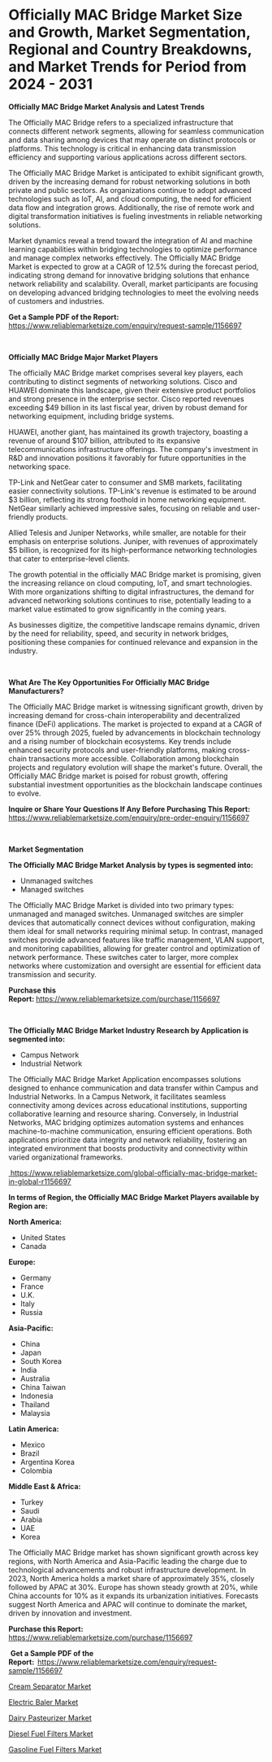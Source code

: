 <p><h1>Officially MAC Bridge Market Size and Growth, Market Segmentation, Regional and Country Breakdowns, and Market Trends for Period from 2024 -  2031</h1></p><p><strong>Officially MAC Bridge Market Analysis and Latest Trends</strong></p>
<p><p>The Officially MAC Bridge refers to a specialized infrastructure that connects different network segments, allowing for seamless communication and data sharing among devices that may operate on distinct protocols or platforms. This technology is critical in enhancing data transmission efficiency and supporting various applications across different sectors.</p><p>The Officially MAC Bridge Market is anticipated to exhibit significant growth, driven by the increasing demand for robust networking solutions in both private and public sectors. As organizations continue to adopt advanced technologies such as IoT, AI, and cloud computing, the need for efficient data flow and integration grows. Additionally, the rise of remote work and digital transformation initiatives is fueling investments in reliable networking solutions.</p><p>Market dynamics reveal a trend toward the integration of AI and machine learning capabilities within bridging technologies to optimize performance and manage complex networks effectively. The Officially MAC Bridge Market is expected to grow at a CAGR of 12.5% during the forecast period, indicating strong demand for innovative bridging solutions that enhance network reliability and scalability. Overall, market participants are focusing on developing advanced bridging technologies to meet the evolving needs of customers and industries.</p></p>
<p><strong>Get a Sample PDF of the Report:&nbsp;</strong> <a href="https://www.reliablemarketsize.com/enquiry/request-sample/1156697?utm_campaign=1103&utm_medium=2&utm_source=Github&utm_content=ia&utm_term=26122024&utm_id=officially-mac-bridge">https://www.reliablemarketsize.com/enquiry/request-sample/1156697</a></p>
<p>&nbsp;</p>
<p><strong>Officially MAC Bridge Major Market Players</strong></p>
<p><p>The officially MAC Bridge market comprises several key players, each contributing to distinct segments of networking solutions. Cisco and HUAWEI dominate this landscape, given their extensive product portfolios and strong presence in the enterprise sector. Cisco reported revenues exceeding $49 billion in its last fiscal year, driven by robust demand for networking equipment, including bridge systems. </p><p>HUAWEI, another giant, has maintained its growth trajectory, boasting a revenue of around $107 billion, attributed to its expansive telecommunications infrastructure offerings. The company's investment in R&D and innovation positions it favorably for future opportunities in the networking space.</p><p>TP-Link and NetGear cater to consumer and SMB markets, facilitating easier connectivity solutions. TP-Link's revenue is estimated to be around $3 billion, reflecting its strong foothold in home networking equipment. NetGear similarly achieved impressive sales, focusing on reliable and user-friendly products.</p><p>Allied Telesis and Juniper Networks, while smaller, are notable for their emphasis on enterprise solutions. Juniper, with revenues of approximately $5 billion, is recognized for its high-performance networking technologies that cater to enterprise-level clients.</p><p>The growth potential in the officially MAC Bridge market is promising, given the increasing reliance on cloud computing, IoT, and smart technologies. With more organizations shifting to digital infrastructures, the demand for advanced networking solutions continues to rise, potentially leading to a market value estimated to grow significantly in the coming years.</p><p>As businesses digitize, the competitive landscape remains dynamic, driven by the need for reliability, speed, and security in network bridges, positioning these companies for continued relevance and expansion in the industry.</p></p>
<p>&nbsp;</p>
<p><strong>What Are The Key Opportunities For Officially MAC Bridge Manufacturers?</strong></p>
<p><p>The Officially MAC Bridge market is witnessing significant growth, driven by increasing demand for cross-chain interoperability and decentralized finance (DeFi) applications. The market is projected to expand at a CAGR of over 25% through 2025, fueled by advancements in blockchain technology and a rising number of blockchain ecosystems. Key trends include enhanced security protocols and user-friendly platforms, making cross-chain transactions more accessible. Collaboration among blockchain projects and regulatory evolution will shape the market's future. Overall, the Officially MAC Bridge market is poised for robust growth, offering substantial investment opportunities as the blockchain landscape continues to evolve.</p></p>
<p><strong>Inquire or Share Your Questions If Any Before Purchasing This Report:</strong> <a href="https://www.reliablemarketsize.com/enquiry/pre-order-enquiry/1156697?utm_campaign=1103&utm_medium=2&utm_source=Github&utm_content=ia&utm_term=26122024&utm_id=officially-mac-bridge">https://www.reliablemarketsize.com/enquiry/pre-order-enquiry/1156697</a></p>
<p>&nbsp;</p>
<p><strong>Market Segmentation</strong></p>
<p><strong>The Officially MAC Bridge Market Analysis by types is segmented into:</strong></p>
<p><ul><li>Unmanaged switches</li><li>Managed switches</li></ul></p>
<p><p>The Officially MAC Bridge Market is divided into two primary types: unmanaged and managed switches. Unmanaged switches are simpler devices that automatically connect devices without configuration, making them ideal for small networks requiring minimal setup. In contrast, managed switches provide advanced features like traffic management, VLAN support, and monitoring capabilities, allowing for greater control and optimization of network performance. These switches cater to larger, more complex networks where customization and oversight are essential for efficient data transmission and security.</p></p>
<p><strong>Purchase this Report:&nbsp;</strong><a href="https://www.reliablemarketsize.com/purchase/1156697?utm_campaign=1103&utm_medium=2&utm_source=Github&utm_content=ia&utm_term=26122024&utm_id=officially-mac-bridge">https://www.reliablemarketsize.com/purchase/1156697</a></p>
<p>&nbsp;</p>
<p><strong>The Officially MAC Bridge Market Industry Research by Application is segmented into:</strong></p>
<p><ul><li>Campus Network</li><li>Industrial Network</li></ul></p>
<p><p>The Officially MAC Bridge Market Application encompasses solutions designed to enhance communication and data transfer within Campus and Industrial Networks. In a Campus Network, it facilitates seamless connectivity among devices across educational institutions, supporting collaborative learning and resource sharing. Conversely, in Industrial Networks, MAC bridging optimizes automation systems and enhances machine-to-machine communication, ensuring efficient operations. Both applications prioritize data integrity and network reliability, fostering an integrated environment that boosts productivity and connectivity within varied organizational frameworks.</p></p>
<p><a href="https://www.reliablemarketsize.com/global-officially-mac-bridge-market-in-global-r1156697?utm_campaign=1103&utm_medium=2&utm_source=Github&utm_content=ia&utm_term=26122024&utm_id=officially-mac-bridge">&nbsp;https://www.reliablemarketsize.com/global-officially-mac-bridge-market-in-global-r1156697</a></p>
<p><strong>In terms of Region, the Officially MAC Bridge Market Players available by Region are:</strong></p>
<p>
    <p> <strong> North America: </strong>
        <ul>
            <li>United States</li>
            <li>Canada</li>
        </ul>
        </p> 
    <p> <strong> Europe: </strong>
        <ul>
            <li>Germany</li>
            <li>France</li>
            <li>U.K.</li>
            <li>Italy</li>
            <li>Russia</li>
        </ul>
        </p> 
    <p> <strong> Asia-Pacific: </strong>
        <ul>
            <li>China</li>
            <li>Japan</li>
            <li>South Korea</li>
            <li>India</li>
            <li>Australia</li>
            <li>China Taiwan</li>
            <li>Indonesia</li>
            <li>Thailand</li>
            <li>Malaysia</li>
        </ul>
        </p> 
    <p> <strong> Latin America: </strong>
        <ul>
            <li>Mexico</li>
            <li>Brazil</li>
            <li>Argentina Korea</li>
            <li>Colombia</li>
        </ul>
        </p> 
    <p> <strong> Middle East & Africa: </strong>
        <ul>
            <li>Turkey</li>
            <li>Saudi</li>
            <li>Arabia</li>
            <li>UAE</li>
            <li>Korea</li>
        </ul>
    </p>
    </p>
<p><p>The Officially MAC Bridge market has shown significant growth across key regions, with North America and Asia-Pacific leading the charge due to technological advancements and robust infrastructure development. In 2023, North America holds a market share of approximately 35%, closely followed by APAC at 30%. Europe has shown steady growth at 20%, while China accounts for 10% as it expands its urbanization initiatives. Forecasts suggest North America and APAC will continue to dominate the market, driven by innovation and investment.</p></p>
<p><strong>Purchase this Report: </strong><a href="https://www.reliablemarketsize.com/purchase/1156697?utm_campaign=1103&utm_medium=2&utm_source=Github&utm_content=ia&utm_term=26122024&utm_id=officially-mac-bridge">https://www.reliablemarketsize.com/purchase/1156697</a></p>
<p>&nbsp;<strong>Get a Sample PDF of the Report:&nbsp;&nbsp;</strong><a href="https://www.reliablemarketsize.com/enquiry/request-sample/1156697?utm_campaign=1103&utm_medium=2&utm_source=Github&utm_content=ia&utm_term=26122024&utm_id=officially-mac-bridge">https://www.reliablemarketsize.com/enquiry/request-sample/1156697</a></p>
<p><strong></strong></p>
<p><p><a href="https://www.linkedin.com/pulse/future-cream-separator-market-global-forecast-trends-2024-wyxlf?utm_campaign=1103&utm_medium=2&utm_source=Github&utm_content=ia&utm_term=26122024&utm_id=officially-mac-bridge">Cream Separator Market</a></p><p><a href="https://www.linkedin.com/pulse/electric-baler-market-size-growing-cagr-88-forecast-from-2024-eascf?utm_campaign=1103&utm_medium=2&utm_source=Github&utm_content=ia&utm_term=26122024&utm_id=officially-mac-bridge">Electric Baler Market</a></p><p><a href="https://www.linkedin.com/pulse/emerging-opportunities-challenges-global-dairy-pasteurizer-whdif?utm_campaign=1103&utm_medium=2&utm_source=Github&utm_content=ia&utm_term=26122024&utm_id=officially-mac-bridge">Dairy Pasteurizer Market</a></p><p><a href="https://www.linkedin.com/pulse/detailed-market-research-diesel-fuel-filters-analysis-cagr-av0sf?utm_campaign=1103&utm_medium=2&utm_source=Github&utm_content=ia&utm_term=26122024&utm_id=officially-mac-bridge">Diesel Fuel Filters Market</a></p><p><a href="https://www.linkedin.com/pulse/stakeholders-can-gain-insights-gasoline-fuel-filters-market-up3ce?utm_campaign=1103&utm_medium=2&utm_source=Github&utm_content=ia&utm_term=26122024&utm_id=officially-mac-bridge">Gasoline Fuel Filters Market</a></p></p>